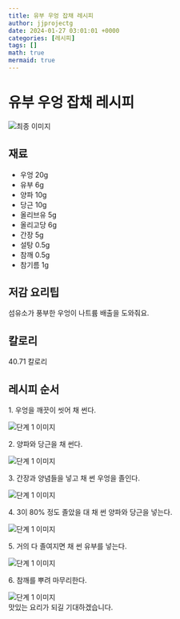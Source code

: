 ```yaml
---
title: 유부 우엉 잡채 레시피
author: jjprojectg
date: 2024-01-27 03:01:01 +0000
categories: [레시피]
tags: []
math: true
mermaid: true
---
```

<meta name="og:type" content="website"/>
<meta charset="UTF-8"/>
<div class="header">
  <h1>유부 우엉 잡채 레시피</h1>
</div>

<div class="container my-4">
  <div class="row">
    <div class="col-12 col-md-6">
      <div class="recipe-image">
        <img src="http://www.foodsafetykorea.go.kr/uploadimg/20190409/20190409035029_1554792629494.jpg" class="step-image" alt="최종 이미지"/>
      </div>
    </div>
    <div class="col-12 col-md-6">
      <div class="ingredients">
        <h2>재료</h2>
        <ul class="card">
          <li> 우엉 20g </li>
          <li>  유부 6g </li>
          <li>  양파 10g </li>
          <li>  당근 10g </li>
          <li>  올리브유 5g </li>
          <li>  올리고당 6g </li>
          <li>  간장 5g </li>
          <li>  설탕 0.5g </li>
          <li>  참깨 0.5g </li>
          <li>  참기름 1g </li>
</ul>
      </div>
    </div>
    <div class="col-12 col-md-6">
      <div class="ingredients">
        <h2>저감 요리팁</h2>
        <div class="card"> 
          <p>
            섬유소가 풍부한 우엉이 나트륨 배출을 도와줘요.
          </p>
        </div>
      </div>
      <div class="ingredients">
        <h2>칼로리</h2>
        <div class="card"> 
          <p>
            40.71 칼로리
          </p>
        </div>
      </div>
    </div>
  </div>

  <h2 class="my-4">레시피 순서</h2>
  <div class="card recipe-card">
    <div class="card-body recipe-step">
      <p class="card-text step-description">1. 우엉을 깨끗이 씻어 채 썬다.</p>
      <img src="http://www.foodsafetykorea.go.kr/uploadimg/20190409/20190409035109_1554792669874.jpg" alt="단계 1 이미지" class="step-image"/>
    </div>
  </div>
  <div class="card recipe-card">
    <div class="card-body recipe-step">
      <p class="card-text step-description">2. 양파와 당근을 채 썬다.</p>
      <img src="http://www.foodsafetykorea.go.kr/uploadimg/20190409/20190409035124_1554792684076.jpg" alt="단계 1 이미지" class="step-image"/>
    </div>
  </div>
  <div class="card recipe-card">
    <div class="card-body recipe-step">
      <p class="card-text step-description">3. 간장과 양념들을 넣고 채 썬 우엉을 졸인다.</p>
      <img src="http://www.foodsafetykorea.go.kr/uploadimg/20190409/20190409035138_1554792698990.jpg" alt="단계 1 이미지" class="step-image"/>
    </div>
  </div>
  <div class="card recipe-card">
    <div class="card-body recipe-step">
      <p class="card-text step-description">4. 3이 80% 정도 졸았을 대 채 썬 양파와 당근을 넣는다.</p>
      <img src="http://www.foodsafetykorea.go.kr/uploadimg/20190409/20190409035323_1554792803242.jpg" alt="단계 1 이미지" class="step-image"/>
    </div>
  </div>
  <div class="card recipe-card">
    <div class="card-body recipe-step">
      <p class="card-text step-description">5. 거의 다 졸여지면 채 썬 유부를 넣는다.</p>
      <img src="http://www.foodsafetykorea.go.kr/uploadimg/20190409/20190409035344_1554792824527.jpg" alt="단계 1 이미지" class="step-image"/>
    </div>
  </div>
  <div class="card recipe-card">
    <div class="card-body recipe-step">
      <p class="card-text step-description">6. 참깨를 뿌려 마무리한다.</p>
      <img src="http://www.foodsafetykorea.go.kr/uploadimg/20190409/20190409035412_1554792852277.jpg" alt="단계 1 이미지" class="step-image"/>
    </div>
  </div>

</div>
맛있는 요리가 되길 기대하겠습니다.
